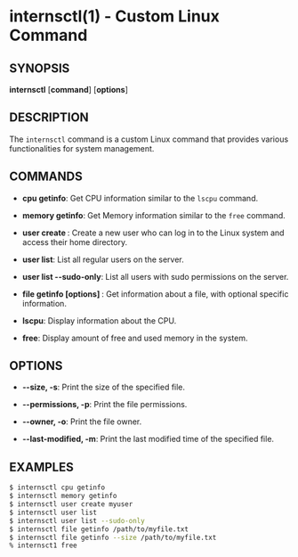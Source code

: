 # internsctl(1) - Custom Linux Command

## SYNOPSIS

**internsctl** [**command**] [**options**]

## DESCRIPTION

The `internsctl` command is a custom Linux command that provides various functionalities for system management.

## COMMANDS

- **cpu getinfo**:
  Get CPU information similar to the `lscpu` command.

- **memory getinfo**:
  Get Memory information similar to the `free` command.

- **user create <username>**:
  Create a new user who can log in to the Linux system and access their home directory.

- **user list**:
  List all regular users on the server.

- **user list --sudo-only**:
  List all users with sudo permissions on the server.

- **file getinfo [options] <file-name>**:
  Get information about a file, with optional specific information.

- **lscpu**:
  Display information about the CPU.

- **free**:
  Display amount of free and used memory in the system.


## OPTIONS

- **--size, -s**:
  Print the size of the specified file.

- **--permissions, -p**:
  Print the file permissions.

- **--owner, -o**:
  Print the file owner.

- **--last-modified, -m**:
  Print the last modified time of the specified file.

## EXAMPLES

```sh
$ internsctl cpu getinfo
$ internsctl memory getinfo
$ internsctl user create myuser
$ internsctl user list
$ internsctl user list --sudo-only
$ internsctl file getinfo /path/to/myfile.txt
$ internsctl file getinfo --size /path/to/myfile.txt
% internsct1 free

